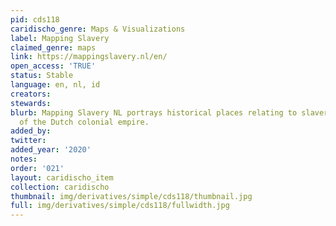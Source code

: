 ```yaml
---
pid: cds118
caridischo_genre: Maps & Visualizations
label: Mapping Slavery
claimed_genre: maps
link: https://mappingslavery.nl/en/
open_access: 'TRUE'
status: Stable
language: en, nl, id
creators: 
stewards: 
blurb: Mapping Slavery NL portrays historical places relating to slavery on the map
  of the Dutch colonial empire.
added_by: 
twitter: 
added_year: '2020'
notes: 
order: '021'
layout: caridischo_item
collection: caridischo
thumbnail: img/derivatives/simple/cds118/thumbnail.jpg
full: img/derivatives/simple/cds118/fullwidth.jpg
---
```

